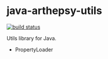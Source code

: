 java-arthepsy-utils
===================

[![build status](https://travis-ci.org/arthepsy/java-arthepsy-utils.svg?branch=master)](https://travis-ci.org/arthepsy/java-arthepsy-utils/)

Utils library for Java.

* PropertyLoader  
 
